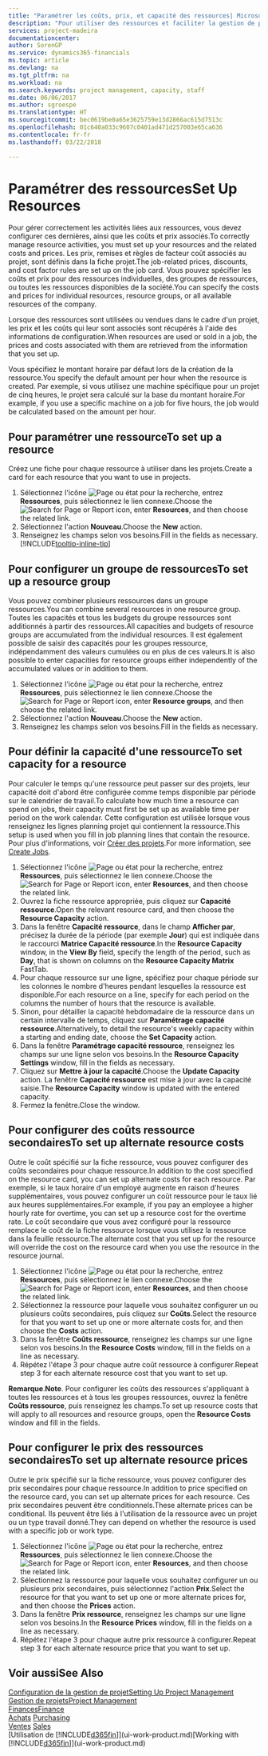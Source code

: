 ```yaml
---
title: "Paramétrer les coûts, prix, et capacité des ressources| Microsoft Docs"
description: "Pour utiliser des ressources et faciliter la gestion de projets, vous spécifiez les coûts et les prix des différents ressources ou groupes de ressources, et définissez la capacité ressource."
services: project-madeira
documentationcenter: 
author: SorenGP
ms.service: dynamics365-financials
ms.topic: article
ms.devlang: na
ms.tgt_pltfrm: na
ms.workload: na
ms.search.keywords: project management, capacity, staff
ms.date: 06/06/2017
ms.author: sgroespe
ms.translationtype: HT
ms.sourcegitcommit: bec0619be0a65e3625759e13d2866ac615d7513c
ms.openlocfilehash: 01c640a033c9607c0401ad471d257003e65ca636
ms.contentlocale: fr-fr
ms.lasthandoff: 03/22/2018

---
```

# <a name="set-up-resources"></a><span data-ttu-id="b0e4f-103">Paramétrer des ressources</span><span class="sxs-lookup"><span data-stu-id="b0e4f-103">Set Up Resources</span></span>
<span data-ttu-id="b0e4f-104">Pour gérer correctement les activités liées aux ressources, vous devez configurer ces dernières, ainsi que les coûts et prix associés.</span><span class="sxs-lookup"><span data-stu-id="b0e4f-104">To correctly manage resource activities, you must set up your resources and the related costs and prices.</span></span> <span data-ttu-id="b0e4f-105">Les prix, remises et règles de facteur coût associés au projet, sont définis dans la fiche projet.</span><span class="sxs-lookup"><span data-stu-id="b0e4f-105">The job-related prices, discounts, and cost factor rules are set up on the job card.</span></span> <span data-ttu-id="b0e4f-106">Vous pouvez spécifier les coûts et prix pour des ressources individuelles, des groupes de ressources, ou toutes les ressources disponibles de la société.</span><span class="sxs-lookup"><span data-stu-id="b0e4f-106">You can specify the costs and prices for individual resources, resource groups, or all available resources of the company.</span></span>

<span data-ttu-id="b0e4f-107">Lorsque des ressources sont utilisées ou vendues dans le cadre d'un projet, les prix et les coûts qui leur sont associés sont récupérés à l'aide des informations de configuration.</span><span class="sxs-lookup"><span data-stu-id="b0e4f-107">When resources are used or sold in a job, the prices and costs associated with them are retrieved from the information that you set up.</span></span>

<span data-ttu-id="b0e4f-108">Vous spécifiez le montant horaire par défaut lors de la création de la ressource.</span><span class="sxs-lookup"><span data-stu-id="b0e4f-108">You specify the default amount per hour when the resource is created.</span></span> <span data-ttu-id="b0e4f-109">Par exemple, si vous utilisez une machine spécifique pour un projet de cinq heures, le projet sera calculé sur la base du montant horaire.</span><span class="sxs-lookup"><span data-stu-id="b0e4f-109">For example, if you use a specific machine on a job for five hours, the job would be calculated based on the amount per hour.</span></span>

## <a name="to-set-up-a-resource"></a><span data-ttu-id="b0e4f-110">Pour paramétrer une ressource</span><span class="sxs-lookup"><span data-stu-id="b0e4f-110">To set up a resource</span></span>
<span data-ttu-id="b0e4f-111">Créez une fiche pour chaque ressource à utiliser dans les projets.</span><span class="sxs-lookup"><span data-stu-id="b0e4f-111">Create a card for each resource that you want to use in projects.</span></span>

1. <span data-ttu-id="b0e4f-112">Sélectionnez l'icône ![Page ou état pour la recherche](media/ui-search/search_small.png "Page ou état pour la recherche"), entrez **Ressources**, puis sélectionnez le lien connexe.</span><span class="sxs-lookup"><span data-stu-id="b0e4f-112">Choose the ![Search for Page or Report](media/ui-search/search_small.png "Search for Page or Report icon") icon, enter **Resources**, and then choose the related link.</span></span>
2. <span data-ttu-id="b0e4f-113">Sélectionnez l'action **Nouveau**.</span><span class="sxs-lookup"><span data-stu-id="b0e4f-113">Choose the **New** action.</span></span>
3. <span data-ttu-id="b0e4f-114">Renseignez les champs selon vos besoins.</span><span class="sxs-lookup"><span data-stu-id="b0e4f-114">Fill in the fields as necessary.</span></span> [!INCLUDE[tooltip-inline-tip](includes/tooltip-inline-tip_md.md)]  

## <a name="to-set-up-a-resource-group"></a><span data-ttu-id="b0e4f-115">Pour configurer un groupe de ressources</span><span class="sxs-lookup"><span data-stu-id="b0e4f-115">To set up a resource group</span></span>
<span data-ttu-id="b0e4f-116">Vous pouvez combiner plusieurs ressources dans un groupe ressources.</span><span class="sxs-lookup"><span data-stu-id="b0e4f-116">You can combine several resources in one resource group.</span></span> <span data-ttu-id="b0e4f-117">Toutes les capacités et tous les budgets du groupe ressources sont additionnés à partir des ressources.</span><span class="sxs-lookup"><span data-stu-id="b0e4f-117">All capacities and budgets of resource groups are accumulated from the individual resources.</span></span> <span data-ttu-id="b0e4f-118">Il est également possible de saisir des capacités pour les groupes ressource, indépendamment des valeurs cumulées ou en plus de ces valeurs.</span><span class="sxs-lookup"><span data-stu-id="b0e4f-118">It is also possible to enter capacities for resource groups either independently of the accumulated values or in addition to them.</span></span>

1. <span data-ttu-id="b0e4f-119">Sélectionnez l'icône ![Page ou état pour la recherche](media/ui-search/search_small.png "Page ou état pour la recherche"), entrez **Ressources**, puis sélectionnez le lien connexe.</span><span class="sxs-lookup"><span data-stu-id="b0e4f-119">Choose the ![Search for Page or Report](media/ui-search/search_small.png "Search for Page or Report icon") icon, enter **Resource groups**, and then choose the related link.</span></span>
2. <span data-ttu-id="b0e4f-120">Sélectionnez l'action **Nouveau**.</span><span class="sxs-lookup"><span data-stu-id="b0e4f-120">Choose the **New** action.</span></span>
3. <span data-ttu-id="b0e4f-121">Renseignez les champs selon vos besoins.</span><span class="sxs-lookup"><span data-stu-id="b0e4f-121">Fill in the fields as necessary.</span></span>

## <a name="to-set-capacity-for-a-resource"></a><span data-ttu-id="b0e4f-122">Pour définir la capacité d'une ressource</span><span class="sxs-lookup"><span data-stu-id="b0e4f-122">To set capacity for a resource</span></span>
<span data-ttu-id="b0e4f-123">Pour calculer le temps qu'une ressource peut passer sur des projets, leur capacité doit d'abord être configurée comme temps disponible par période sur le calendrier de travail.</span><span class="sxs-lookup"><span data-stu-id="b0e4f-123">To calculate how much time a resource can spend on jobs, their capacity must first be set up as available time per period on the work calendar.</span></span> <span data-ttu-id="b0e4f-124">Cette configuration est utilisée lorsque vous renseignez les lignes planning projet qui contiennent la ressource.</span><span class="sxs-lookup"><span data-stu-id="b0e4f-124">This setup is used when you fill in job planning lines that contain the resource.</span></span> <span data-ttu-id="b0e4f-125">Pour plus d'informations, voir [Créer des projets](projects-how-create-jobs.md).</span><span class="sxs-lookup"><span data-stu-id="b0e4f-125">For more information, see [Create Jobs](projects-how-create-jobs.md).</span></span>

1. <span data-ttu-id="b0e4f-126">Sélectionnez l'icône ![Page ou état pour la recherche](media/ui-search/search_small.png "Page ou état pour la recherche"), entrez **Ressources**, puis sélectionnez le lien connexe.</span><span class="sxs-lookup"><span data-stu-id="b0e4f-126">Choose the ![Search for Page or Report](media/ui-search/search_small.png "Search for Page or Report icon") icon, enter **Resources**, and then choose the related link.</span></span>
2. <span data-ttu-id="b0e4f-127">Ouvrez la fiche ressource appropriée, puis cliquez sur **Capacité ressource**.</span><span class="sxs-lookup"><span data-stu-id="b0e4f-127">Open the relevant resource card, and then choose the **Resource Capacity** action.</span></span>
3. <span data-ttu-id="b0e4f-128">Dans la fenêtre **Capacité ressource**, dans le champ **Afficher par**, précisez la durée de la période (par exemple **Jour**) qui est indiquée dans le raccourci **Matrice Capacité ressource**.</span><span class="sxs-lookup"><span data-stu-id="b0e4f-128">In the **Resource Capacity** window, in the **View By** field, specify the length of the period, such as **Day**, that is shown on columns on the **Resource Capacity Matrix** FastTab.</span></span>
4. <span data-ttu-id="b0e4f-129">Pour chaque ressource sur une ligne, spécifiez pour chaque période sur les colonnes le nombre d'heures pendant lesquelles la ressource est disponible.</span><span class="sxs-lookup"><span data-stu-id="b0e4f-129">For each resource on a line, specify for each period on the columns the number of hours that the resource is available.</span></span>
5. <span data-ttu-id="b0e4f-130">Sinon, pour détailler la capacité hebdomadaire de la ressource dans un certain intervalle de temps, cliquez sur **Paramétrage capacité ressource**.</span><span class="sxs-lookup"><span data-stu-id="b0e4f-130">Alternatively, to detail the resource's weekly capacity within a starting and ending date, choose the **Set Capacity** action.</span></span>
6. <span data-ttu-id="b0e4f-131">Dans la fenêtre **Paramétrage capacité ressource**, renseignez les champs sur une ligne selon vos besoins.</span><span class="sxs-lookup"><span data-stu-id="b0e4f-131">In the **Resource Capacity Settings** window, fill in the fields as necessary.</span></span>
7. <span data-ttu-id="b0e4f-132">Cliquez sur **Mettre à jour la capacité**.</span><span class="sxs-lookup"><span data-stu-id="b0e4f-132">Choose the **Update Capacity** action.</span></span> <span data-ttu-id="b0e4f-133">La fenêtre **Capacité ressource** est mise à jour avec la capacité saisie.</span><span class="sxs-lookup"><span data-stu-id="b0e4f-133">The **Resource Capacity** window is updated with the entered capacity.</span></span>
8. <span data-ttu-id="b0e4f-134">Fermez la fenêtre.</span><span class="sxs-lookup"><span data-stu-id="b0e4f-134">Close the window.</span></span>

## <a name="to-set-up-alternate-resource-costs"></a><span data-ttu-id="b0e4f-135">Pour configurer des coûts ressource secondaires</span><span class="sxs-lookup"><span data-stu-id="b0e4f-135">To set up alternate resource costs</span></span>
<span data-ttu-id="b0e4f-136">Outre le coût spécifié sur la fiche ressource, vous pouvez configurer des coûts secondaires pour chaque ressource.</span><span class="sxs-lookup"><span data-stu-id="b0e4f-136">In addition to the cost specified on the resource card, you can set up alternate costs for each resource.</span></span> <span data-ttu-id="b0e4f-137">Par exemple, si le taux horaire d'un employé augmente en raison d'heures supplémentaires, vous pouvez configurer un coût ressource pour le taux lié aux heures supplémentaires.</span><span class="sxs-lookup"><span data-stu-id="b0e4f-137">For example, if you pay an employee a higher hourly rate for overtime, you can set up a resource cost for the overtime rate.</span></span> <span data-ttu-id="b0e4f-138">Le coût secondaire que vous avez configuré pour la ressource remplace le coût de la fiche ressource lorsque vous utilisez la ressource dans la feuille ressource.</span><span class="sxs-lookup"><span data-stu-id="b0e4f-138">The alternate cost that you set up for the resource will override the cost on the resource card when you use the resource in the resource journal.</span></span>

1. <span data-ttu-id="b0e4f-139">Sélectionnez l'icône ![Page ou état pour la recherche](media/ui-search/search_small.png "Page ou état pour la recherche"), entrez **Ressources**, puis sélectionnez le lien connexe.</span><span class="sxs-lookup"><span data-stu-id="b0e4f-139">Choose the ![Search for Page or Report](media/ui-search/search_small.png "Search for Page or Report icon") icon, enter **Resources**, and then choose the related link.</span></span>  
2. <span data-ttu-id="b0e4f-140">Sélectionnez la ressource pour laquelle vous souhaitez configurer un ou plusieurs coûts secondaires, puis cliquez sur **Coûts**.</span><span class="sxs-lookup"><span data-stu-id="b0e4f-140">Select the resource for that you want to set up one or more alternate costs for, and then choose the **Costs** action.</span></span>  
3. <span data-ttu-id="b0e4f-141">Dans la fenêtre **Coûts ressource**, renseignez les champs sur une ligne selon vos besoins.</span><span class="sxs-lookup"><span data-stu-id="b0e4f-141">In the **Resource Costs** window, fill in the fields on a line as necessary.</span></span>  
4. <span data-ttu-id="b0e4f-142">Répétez l'étape 3 pour chaque autre coût ressource à configurer.</span><span class="sxs-lookup"><span data-stu-id="b0e4f-142">Repeat step 3 for each alternate resource cost that you want to set up.</span></span>

<span data-ttu-id="b0e4f-143">**Remarque**.</span><span class="sxs-lookup"><span data-stu-id="b0e4f-143">**Note**.</span></span> <span data-ttu-id="b0e4f-144">Pour configurer les coûts des ressources s'appliquant à toutes les ressources et à tous les groupes ressources, ouvrez la fenêtre **Coûts ressource**, puis renseignez les champs.</span><span class="sxs-lookup"><span data-stu-id="b0e4f-144">To set up resource costs that will apply to all resources and resource groups, open the **Resource Costs** window and fill in the fields.</span></span>

## <a name="to-set-up-alternate-resource-prices"></a><span data-ttu-id="b0e4f-145">Pour configurer le prix des ressources secondaires</span><span class="sxs-lookup"><span data-stu-id="b0e4f-145">To set up alternate resource prices</span></span>
<span data-ttu-id="b0e4f-146">Outre le prix spécifié sur la fiche ressource, vous pouvez configurer des prix secondaires pour chaque ressource.</span><span class="sxs-lookup"><span data-stu-id="b0e4f-146">In addition to price specified on the resource card, you can set up alternate prices for each resource.</span></span> <span data-ttu-id="b0e4f-147">Ces prix secondaires peuvent être conditionnels.</span><span class="sxs-lookup"><span data-stu-id="b0e4f-147">These alternate prices can be conditional.</span></span> <span data-ttu-id="b0e4f-148">Ils peuvent être liés à l'utilisation de la ressource avec un projet ou un type travail donné.</span><span class="sxs-lookup"><span data-stu-id="b0e4f-148">They can depend on whether the resource is used with a specific job or work type.</span></span>

1. <span data-ttu-id="b0e4f-149">Sélectionnez l'icône ![Page ou état pour la recherche](media/ui-search/search_small.png "Page ou état pour la recherche"), entrez **Ressources**, puis sélectionnez le lien connexe.</span><span class="sxs-lookup"><span data-stu-id="b0e4f-149">Choose the ![Search for Page or Report](media/ui-search/search_small.png "Search for Page or Report icon") icon, enter **Resources**, and then choose the related link.</span></span>
2. <span data-ttu-id="b0e4f-150">Sélectionnez la ressource pour laquelle vous souhaitez configurer un ou plusieurs prix secondaires, puis sélectionnez l'action **Prix**.</span><span class="sxs-lookup"><span data-stu-id="b0e4f-150">Select the resource for that you want to set up one or more alternate prices for, and then choose the **Prices** action.</span></span>
3. <span data-ttu-id="b0e4f-151">Dans la fenêtre **Prix ressource**, renseignez les champs sur une ligne selon vos besoins.</span><span class="sxs-lookup"><span data-stu-id="b0e4f-151">In the **Resource Prices** window, fill in the fields on a line as necessary.</span></span>
4. <span data-ttu-id="b0e4f-152">Répétez l'étape 3 pour chaque autre prix ressource à configurer.</span><span class="sxs-lookup"><span data-stu-id="b0e4f-152">Repeat step 3 for each alternate resource price that you want to set up.</span></span>

## <a name="see-also"></a><span data-ttu-id="b0e4f-153">Voir aussi</span><span class="sxs-lookup"><span data-stu-id="b0e4f-153">See Also</span></span>
[<span data-ttu-id="b0e4f-154">Configuration de la gestion de projet</span><span class="sxs-lookup"><span data-stu-id="b0e4f-154">Setting Up Project Management</span></span>](projects-setup-projects.md)  
[<span data-ttu-id="b0e4f-155">Gestion de projets</span><span class="sxs-lookup"><span data-stu-id="b0e4f-155">Project Management</span></span>](projects-manage-projects.md)  
[<span data-ttu-id="b0e4f-156">Finances</span><span class="sxs-lookup"><span data-stu-id="b0e4f-156">Finance</span></span>](finance.md)  
<span data-ttu-id="b0e4f-157">[Achats](purchasing-manage-purchasing.md)       </span><span class="sxs-lookup"><span data-stu-id="b0e4f-157">[Purchasing](purchasing-manage-purchasing.md)       </span></span>  
<span data-ttu-id="b0e4f-158">[Ventes](sales-manage-sales.md)    </span><span class="sxs-lookup"><span data-stu-id="b0e4f-158">[Sales](sales-manage-sales.md)    </span></span>  
<span data-ttu-id="b0e4f-159">[Utilisation de [!INCLUDE[d365fin](includes/d365fin_md.md)]](ui-work-product.md)</span><span class="sxs-lookup"><span data-stu-id="b0e4f-159">[Working with [!INCLUDE[d365fin](includes/d365fin_md.md)]](ui-work-product.md)</span></span>  

